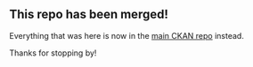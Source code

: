 ## This repo has been merged!

Everything that was here is now in the [main CKAN repo](https://github.com/KSP-CKAN/CKAN) instead.

Thanks for stopping by!

